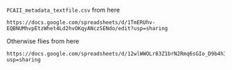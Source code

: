 `PCAII_metadata_textfile.csv` from here

```
https://docs.google.com/spreadsheets/d/1TmERUhv-EQBNUMhvpEtzWhet4Ld2hvOKqyANczSENdo/edit?usp=sharing
```

Otherwise flies from here

```
https://docs.google.com/spreadsheets/d/12wlWWOLr83Z1brN2Rmq6sGIo_D9b4h3NrtR84Ou27Rw/edit?usp=sharing
````
